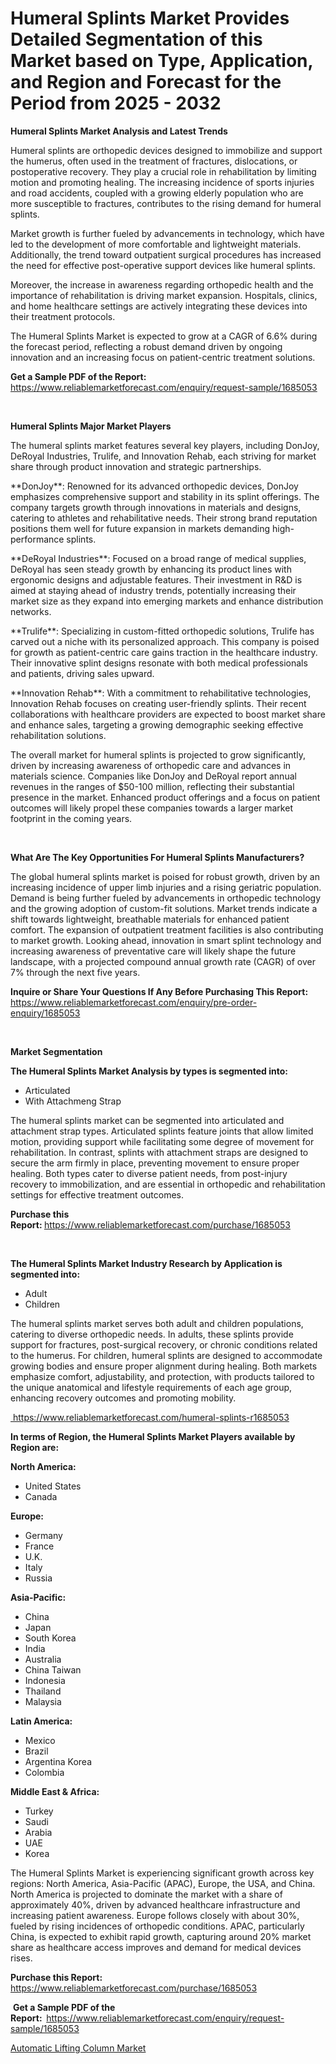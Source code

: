 <p><h1>Humeral Splints Market Provides Detailed Segmentation of this Market based on Type, Application, and Region and Forecast for the Period from 2025 - 2032</h1></p><p><strong>Humeral Splints Market Analysis and Latest Trends</strong></p>
<p><p>Humeral splints are orthopedic devices designed to immobilize and support the humerus, often used in the treatment of fractures, dislocations, or postoperative recovery. They play a crucial role in rehabilitation by limiting motion and promoting healing. The increasing incidence of sports injuries and road accidents, coupled with a growing elderly population who are more susceptible to fractures, contributes to the rising demand for humeral splints.</p><p>Market growth is further fueled by advancements in technology, which have led to the development of more comfortable and lightweight materials. Additionally, the trend toward outpatient surgical procedures has increased the need for effective post-operative support devices like humeral splints. </p><p>Moreover, the increase in awareness regarding orthopedic health and the importance of rehabilitation is driving market expansion. Hospitals, clinics, and home healthcare settings are actively integrating these devices into their treatment protocols. </p><p>The Humeral Splints Market is expected to grow at a CAGR of 6.6% during the forecast period, reflecting a robust demand driven by ongoing innovation and an increasing focus on patient-centric treatment solutions.</p></p>
<p><strong>Get a Sample PDF of the Report:&nbsp;</strong> <a href="https://www.reliablemarketforecast.com/enquiry/request-sample/1685053?utm_campaign=3182&utm_medium=2&utm_source=Github&utm_content=ia&utm_term=26032025&utm_id=humeral-splints">https://www.reliablemarketforecast.com/enquiry/request-sample/1685053</a></p>
<p>&nbsp;</p>
<p><strong>Humeral Splints Major Market Players</strong></p>
<p><p>The humeral splints market features several key players, including DonJoy, DeRoyal Industries, Trulife, and Innovation Rehab, each striving for market share through product innovation and strategic partnerships.</p><p>**DonJoy**: Renowned for its advanced orthopedic devices, DonJoy emphasizes comprehensive support and stability in its splint offerings. The company targets growth through innovations in materials and designs, catering to athletes and rehabilitative needs. Their strong brand reputation positions them well for future expansion in markets demanding high-performance splints.</p><p>**DeRoyal Industries**: Focused on a broad range of medical supplies, DeRoyal has seen steady growth by enhancing its product lines with ergonomic designs and adjustable features. Their investment in R&D is aimed at staying ahead of industry trends, potentially increasing their market size as they expand into emerging markets and enhance distribution networks.</p><p>**Trulife**: Specializing in custom-fitted orthopedic solutions, Trulife has carved out a niche with its personalized approach. This company is poised for growth as patient-centric care gains traction in the healthcare industry. Their innovative splint designs resonate with both medical professionals and patients, driving sales upward.</p><p>**Innovation Rehab**: With a commitment to rehabilitative technologies, Innovation Rehab focuses on creating user-friendly splints. Their recent collaborations with healthcare providers are expected to boost market share and enhance sales, targeting a growing demographic seeking effective rehabilitation solutions.</p><p>The overall market for humeral splints is projected to grow significantly, driven by increasing awareness of orthopedic care and advances in materials science. Companies like DonJoy and DeRoyal report annual revenues in the ranges of $50-100 million, reflecting their substantial presence in the market. Enhanced product offerings and a focus on patient outcomes will likely propel these companies towards a larger market footprint in the coming years.</p></p>
<p>&nbsp;</p>
<p><strong>What Are The Key Opportunities For Humeral Splints Manufacturers?</strong></p>
<p><p>The global humeral splints market is poised for robust growth, driven by an increasing incidence of upper limb injuries and a rising geriatric population. Demand is being further fueled by advancements in orthopedic technology and the growing adoption of custom-fit solutions. Market trends indicate a shift towards lightweight, breathable materials for enhanced patient comfort. The expansion of outpatient treatment facilities is also contributing to market growth. Looking ahead, innovation in smart splint technology and increasing awareness of preventative care will likely shape the future landscape, with a projected compound annual growth rate (CAGR) of over 7% through the next five years.</p></p>
<p><strong>Inquire or Share Your Questions If Any Before Purchasing This Report:</strong> <a href="https://www.reliablemarketforecast.com/enquiry/pre-order-enquiry/1685053?utm_campaign=3182&utm_medium=2&utm_source=Github&utm_content=ia&utm_term=26032025&utm_id=humeral-splints">https://www.reliablemarketforecast.com/enquiry/pre-order-enquiry/1685053</a></p>
<p>&nbsp;</p>
<p><strong>Market Segmentation</strong></p>
<p><strong>The Humeral Splints Market Analysis by types is segmented into:</strong></p>
<p><ul><li>Articulated</li><li>With Attachmeng Strap</li></ul></p>
<p><p>The humeral splints market can be segmented into articulated and attachment strap types. Articulated splints feature joints that allow limited motion, providing support while facilitating some degree of movement for rehabilitation. In contrast, splints with attachment straps are designed to secure the arm firmly in place, preventing movement to ensure proper healing. Both types cater to diverse patient needs, from post-injury recovery to immobilization, and are essential in orthopedic and rehabilitation settings for effective treatment outcomes.</p></p>
<p><strong>Purchase this Report:&nbsp;</strong><a href="https://www.reliablemarketforecast.com/purchase/1685053?utm_campaign=3182&utm_medium=2&utm_source=Github&utm_content=ia&utm_term=26032025&utm_id=humeral-splints">https://www.reliablemarketforecast.com/purchase/1685053</a></p>
<p>&nbsp;</p>
<p><strong>The Humeral Splints Market Industry Research by Application is segmented into:</strong></p>
<p><ul><li>Adult</li><li>Children</li></ul></p>
<p><p>The humeral splints market serves both adult and children populations, catering to diverse orthopedic needs. In adults, these splints provide support for fractures, post-surgical recovery, or chronic conditions related to the humerus. For children, humeral splints are designed to accommodate growing bodies and ensure proper alignment during healing. Both markets emphasize comfort, adjustability, and protection, with products tailored to the unique anatomical and lifestyle requirements of each age group, enhancing recovery outcomes and promoting mobility.</p></p>
<p><a href="https://www.reliablemarketforecast.com/humeral-splints-r1685053?utm_campaign=3182&utm_medium=2&utm_source=Github&utm_content=ia&utm_term=26032025&utm_id=humeral-splints">&nbsp;https://www.reliablemarketforecast.com/humeral-splints-r1685053</a></p>
<p><strong>In terms of Region, the Humeral Splints Market Players available by Region are:</strong></p>
<p>
    <p> <strong> North America: </strong>
        <ul>
            <li>United States</li>
            <li>Canada</li>
        </ul>
        </p> 
    <p> <strong> Europe: </strong>
        <ul>
            <li>Germany</li>
            <li>France</li>
            <li>U.K.</li>
            <li>Italy</li>
            <li>Russia</li>
        </ul>
        </p> 
    <p> <strong> Asia-Pacific: </strong>
        <ul>
            <li>China</li>
            <li>Japan</li>
            <li>South Korea</li>
            <li>India</li>
            <li>Australia</li>
            <li>China Taiwan</li>
            <li>Indonesia</li>
            <li>Thailand</li>
            <li>Malaysia</li>
        </ul>
        </p> 
    <p> <strong> Latin America: </strong>
        <ul>
            <li>Mexico</li>
            <li>Brazil</li>
            <li>Argentina Korea</li>
            <li>Colombia</li>
        </ul>
        </p> 
    <p> <strong> Middle East & Africa: </strong>
        <ul>
            <li>Turkey</li>
            <li>Saudi</li>
            <li>Arabia</li>
            <li>UAE</li>
            <li>Korea</li>
        </ul>
    </p>
    </p>
<p><p>The Humeral Splints Market is experiencing significant growth across key regions: North America, Asia-Pacific (APAC), Europe, the USA, and China. North America is projected to dominate the market with a share of approximately 40%, driven by advanced healthcare infrastructure and increasing patient awareness. Europe follows closely with about 30%, fueled by rising incidences of orthopedic conditions. APAC, particularly China, is expected to exhibit rapid growth, capturing around 20% market share as healthcare access improves and demand for medical devices rises.</p></p>
<p><strong>Purchase this Report: </strong><a href="https://www.reliablemarketforecast.com/purchase/1685053?utm_campaign=3182&utm_medium=2&utm_source=Github&utm_content=ia&utm_term=26032025&utm_id=humeral-splints">https://www.reliablemarketforecast.com/purchase/1685053</a></p>
<p>&nbsp;<strong>Get a Sample PDF of the Report:&nbsp;&nbsp;</strong><a href="https://www.reliablemarketforecast.com/enquiry/request-sample/1685053?utm_campaign=3182&utm_medium=2&utm_source=Github&utm_content=ia&utm_term=26032025&utm_id=humeral-splints">https://www.reliablemarketforecast.com/enquiry/request-sample/1685053</a></p>
<p><strong></strong></p>
<p><p><a href="https://github.com/donkalucine10/Market-Research-Report-List-1/blob/main/automatic-lifting-column-market.md?utm_campaign=3182&utm_medium=2&utm_source=Github&utm_content=ia&utm_term=26032025&utm_id=humeral-splints">Automatic Lifting Column Market</a></p></p>